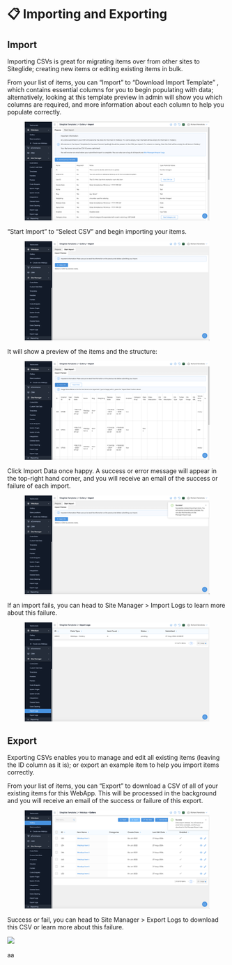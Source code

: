 # 📋 Importing and Exporting

## Import

Importing CSVs is great for migrating items over from other sites to Siteglide; creating new items or editing existing items in bulk.

From your list of items, you can “Import” to “Download Import Template” , which contains essential columns for you to begin populating with data; alternatively, looking at this template preview in admin will show you which columns are required, and more information about each column to help you populate correctly.

<figure><img src="../../.gitbook/assets/Siteglide-WebApps-Import1.png" alt=""><figcaption></figcaption></figure>

“Start Import” to “Select CSV” and begin importing your items.

<figure><img src="../../.gitbook/assets/Siteglide-WebApps-Import2.png" alt=""><figcaption></figcaption></figure>

It will show a preview of the items and the structure:

<figure><img src="../../.gitbook/assets/Siteglide-WebApps-Import3.png" alt=""><figcaption></figcaption></figure>

Click Import Data once happy. A success or error message will appear in the top-right hand corner, and you will receive an email of the success or failure of each import.

<figure><img src="../../.gitbook/assets/Siteglide-WebApps-Import4.png" alt=""><figcaption></figcaption></figure>

If an import fails, you can head to Site Manager > Import Logs to learn more about this failure.

<figure><img src="../../.gitbook/assets/Siteglide-Import-Logs.png" alt=""><figcaption></figcaption></figure>

## Export

Exporting CSVs enables you to manage and edit all existing items (leaving the ID column as it is); or export an example item to help you import items correctly.

From your list of items, you can “Export” to download a CSV of all of your existing items for this WebApp. This will be processed in the background and you will receive an email of the success or failure of this export.

<figure><img src="../../.gitbook/assets/Siteglide-WebApps-Export (1).png" alt=""><figcaption></figcaption></figure>

Success or fail, you can head to Site Manager > Export Logs to download this CSV or learn more about this failure.

![](https://d258lu9myqkejp.cloudfront.net/attachment\_images/27c96a1ba7377ec3f14e16333201256243e43e6ccdef639dac96d9827306ff4db67ed3e6-5f0a-44d6-86f4-2c9389\_15ot6rs.gif)

aa
